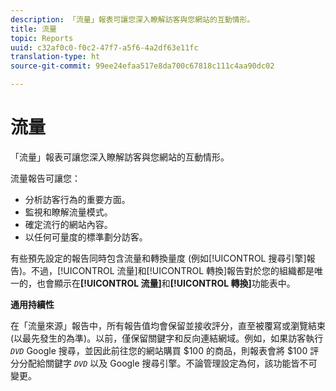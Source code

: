 ```yaml
---
description: 「流量」報表可讓您深入瞭解訪客與您網站的互動情形。
title: 流量
topic: Reports
uuid: c32af0c0-f0c2-47f7-a5f6-4a2df63e11fc
translation-type: ht
source-git-commit: 99ee24efaa517e8da700c67818c111c4aa90dc02

---
```



# 流量

「流量」報表可讓您深入瞭解訪客與您網站的互動情形。

流量報告可讓您：

* 分析訪客行為的重要方面。
* 監視和瞭解流量模式。
* 確定流行的網站內容。
* 以任何可量度的標準劃分訪客。

有些預先設定的報告同時包含流量和轉換量度 (例如[!UICONTROL 搜尋引擎]報告)。不過，[!UICONTROL 流量]和[!UICONTROL 轉換]報告對於您的組織都是唯一的，也會顯示在&#x200B;**[!UICONTROL 流量]**&#x200B;和&#x200B;**[!UICONTROL 轉換]**&#x200B;功能表中。

**通用持續性**

在「流量來源」報告中，所有報告值均會保留並接收評分，直至被覆寫或瀏覽結束 (以最先發生的為準)。以前，僅保留關鍵字和反向連結網域。例如，如果訪客執行    *`DVD`* Google 搜尋，並因此前往您的網站購買 $100 的商品，則報表會將 $100 評分分配給關鍵字 *`DVD`* 以及 Google 搜尋引擎。不論管理設定為何，該功能皆不可變更。
